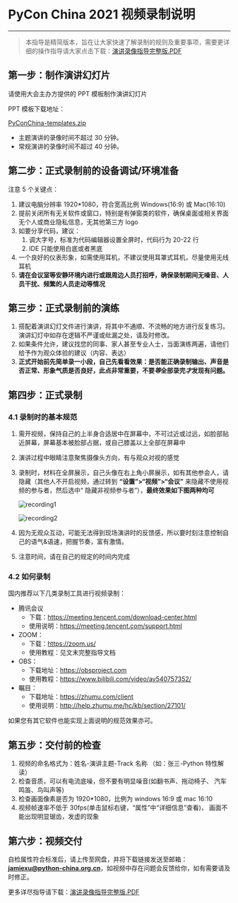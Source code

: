 # PyCon China 2021 视频录制说明

---

> 本指导是精简版本，旨在让大家快速了解录制的规则及重要事项，需要更详细的操作指导请大家点击下载：[演讲录像指导完整版.PDF](/2021/assets/pycon_guide_full_zh.pdf)

## 第一步：制作演讲幻灯片

请使用大会主办方提供的 PPT 模板制作演讲幻灯片

PPT 模板下载地址：

<a href="/2021/assets/PyConChina-templates.zip" download>PyConChina-templates.zip</a>

- 主题演讲的录像时间不超过 30 分钟。
- 常规演讲的录像时间不超过 40 分钟。

## 第二步：正式录制前的设备调试/环境准备

注意 5 个关键点：

1. 建议电脑分辨率 1920\*1080，符合宽高比例 Windows(16:9) 或 Mac(16:10)
2. 提前关闭所有无关软件或窗口，特别是有弹窗类的软件，确保桌面或相关界面无个人或商业隐私信息，无其他第三方 logo
3. 如要分享代码，建议：
   1. 调大字号，标准为代码编辑器设置全屏时，代码行为 20-22 行
   2. IDE 只能使用白底或者黑底
4. 一个良好的仪表形象，如需使用耳机，不建议使用耳罩式耳机，尽量使用无线耳机
5. **请在会议室等安静环境内进行或跟周边人员打招呼，确保录制期间无噪音、人员干扰、频繁的人员走动等情况**

## 第三步：正式录制前的演练

1. 搭配着演讲幻灯文件进行演讲，将其中不通顺、不流畅的地方进行反复练习。演讲幻灯中如存在逻辑不严谨或纰漏之处，请及时修改。
2. 如果条件允许，建议找您的同事、家人甚至专业人士，当面演练两遍，请他们给予作为观众体验的建议（内容、表达）
3. **正式开始前先简单录一小段，自己先看看效果：是否能正确录制输出、声音是否正常、形象气质是否良好，此点非常重要，不要*等*全部录完*才*发现有问题。**

## 第四步：正式录制

### 4.1 录制时的基本规范

1. 需开视频，保持自己的上半身合适居中在屏幕中，不可过近或过远，如脸部贴近屏幕，屏幕基本被脸部占据，或自己膝盖以上全部在屏幕中
2. 演讲过程中眼睛注意聚焦摄像头方向，有与观众对视的感觉
3. 录制时，材料在全屏展示，自己头像在右上角小屏展示，如有其他参会人，请隐藏（其他人不开启视频，通过转到 **“设置”>“视频”>“会议”** 来隐藏不使用视频的参与者，然后选中“ 隐藏非视频参与者”），**最终效果如下图两种均可**

   ![recording1](/2021/assets/images/pybg1.jpg)

   ![recording2](/2021/assets/images/pybg2.png)

4. 因为无观众互动，可能无法得到现场演讲时的反馈感，所以要时刻注意控制自己的语气&语速，把握节奏，富有激情。
5. 注意时间，请在自己的规定的时间内完成

### 4.2 如何录制

国内推荐以下几类录制工具进行视频录制：

- 腾讯会议
  - 下载：<https://meeting.tencent.com/download-center.html>
  - 使用说明：<https://meeting.tencent.com/support.html>
- ZOOM：
  - 下载：<https://zoom.us/>
  - 使用教程：见文末完整指导文档
- OBS：
  - 下载地址：<https://obsproject.com>
  - 使用教程：<https://www.bilibili.com/video/av540757352/>
- 瞩目：
  - 下载地址：<https://zhumu.com/client>
  - 使用说明：<http://help.zhumu.me/hc/kb/section/27101/>

如果您有其它软件也能实现上面说明的规范效果亦可。

## 第五步：交付前的检查

1. 视频的命名格式为：姓名-演讲主题-Track 名称 （如：张三-Python 特性解读）
2. 检查音质，可以有电流底噪，但不要有明显噪音(如翻书声、拖动椅子、 汽车鸣笛、鸟叫声等)
3. 检查画面像素是否为 1920\*1080，比例为 windows 16:9 或 mac 16:10
4. 视频帧速率不低于 30fps(单击鼠标右键，“属性”中“详细信息”查看)， 画面不能出现明显锯齿，发虚的现象

## 第六步：视频交付

自检属性符合标准后，请上传至网盘，并将下载链接发送至邮箱：**jamiexu@python-china.org.cn**，如视频中存在问题会反馈给你，如有需要请及时修正。

更多详尽指导请下载：[演讲录像指导完整版.PDF](/2021/assets/pycon_guide_full_zh.pdf)
